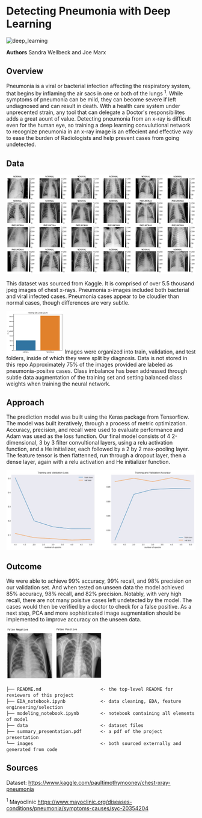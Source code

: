 # Detecting Pneumonia with Deep Learning
![deep_learning](https://cdn-images-1.medium.com/max/1600/0*5BKVjZL7eojyU1wH.jpg)

**Authors** Sandra Wellbeck and Joe Marx

## Overview

Pneumonia is a viral or bacterial infection affecting the respiratory system, that begins by inflaming the air sacs in one or both of the lungs <sup>1</sup>. While symptoms of pneumonia can be mild, they can become severe if left undiagnosed and can result in death.  With a health care system under unprecented strain, any tool that can delegate a Doctor's responsibilites adds a great aount of value. Detecting pneumonia from an x-ray is difficult even for the human eye, so training a deep learning convulutional network to recognize pneumonia in an x-ray image is an effecient and effective way to ease the burden of Radiologists and help prevent cases from going undetected.

## Data
![pneumonia_matrix](/images/image_matrix.png)

This dataset was sourced from Kaggle. It is comprised of over 5.5 thousand jpeg images of chest x-rays. Pneumonia x-images included both bacterial and viral infected cases. Pneumonia cases appear to be cloudier than normal cases, though differences are very subtle.

<img src="https://github.com/JoeBrowz/pneumonia-neural-net/blob/main/images/cls_imbal.jpg?raw=true" width="30%">
Images were organized into train, validation, and test folders, inside of which they were split by diagnosis. Data is not stored in this repo Approximately 75% of the images provided are labeled as pneumonia-positve cases. Class imbalance has been addressed through subtle data augmentation of the training set and setting balanced class weights when training the neural network. 

## Approach

The prediction model was built using the Keras package from Tensorflow. The model was built iteratively, through a process of metric optimization. Accuracy, precision, and recall were used to evaluate performance and Adam was used as the loss function. Our final model consists of 4 2-dimensional, 3 by 3 filter convultional layers, using a relu activation function, and a He initializer, each followed by a 2 by 2 max-pooling layer. The feature tensor is then flattenned,  run through a dropout layer, then a dense layer, again with a relu activation and He initializer function.

<img src="images/epochs.jpg">

## Outcome

We were able to achieve 99% accuracy, 99% recall, and 98% precision on our validation set. And when tested on unseen data the model achieved 85% accuracy, 98% recall, and 82% precision. Notably, with very high recall, there are not many poisitve cases left undetected by the model. The cases would then be verified by a doctor to check for a false positive. As a next step, PCA and more sophisticated image augmentation should be implemented to improve accuracy on the unseen data.

<img width="25%" src="/images/fn.jpg"> <img width="25%" src="/images/fp.jpg">

```
├── README.md                      <- the top-level README for reviewers of this project
├── EDA_notebook.ipynb             <- data cleaning, EDA, feature engineering/selection
├── modeling_notebook.ipynb        <- notebook containing all elements of model
├── data                           <- dataset files
├── summary_presentation.pdf       <- a pdf of the project presentation
└── images                         <- both sourced externally and generated from code

```


## Sources
Dataset: https://www.kaggle.com/paultimothymooney/chest-xray-pneumonia

<sup>1</sup> Mayoclinic https://www.mayoclinic.org/diseases-conditions/pneumonia/symptoms-causes/syc-20354204
